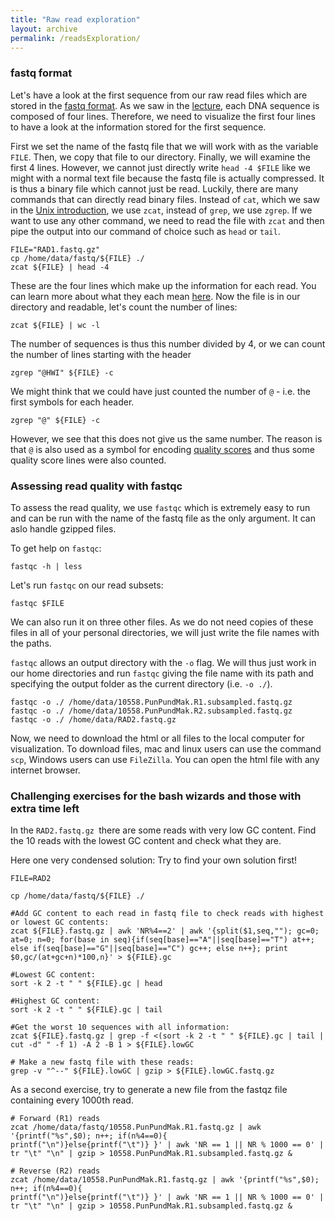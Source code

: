 ```yaml
---
title: "Raw read exploration"
layout: archive
permalink: /readsExploration/
---
```


### fastq format

Let's have a look at the first sequence from our raw read files which are stored in the [fastq format](https://en.wikipedia.org/wiki/FASTQ_format). As we saw in the [lecture](https://github.com/speciationgenomics/presentations/blob/master/NGS_introduction_JM.pdf), each DNA sequence is composed of four lines. Therefore, we need to visualize the first four lines to have a look at the information stored for the first sequence.

First we set the name of the fastq file that we will work with as the variable `FILE`. Then, we copy that file to our directory. Finally, we will examine the first 4 lines. However, we cannot just directly write `head -4 $FILE` like we might with a normal text file because the fastq file is actually compressed. It is thus a binary file which cannot just be read. Luckily, there are many commands that can directly read binary files. Instead of `cat`, which we saw in the [Unix introduction](https://speciationgenomics.github.io/getting_used_to_unix/), we use `zcat`, instead of `grep`, we use `zgrep`. If we want to use any other command, we need to read the file with `zcat` and then pipe the output into our command of choice such as `head` or `tail`.

```shell
FILE="RAD1.fastq.gz"
cp /home/data/fastq/${FILE} ./
zcat ${FILE} | head -4
```

These are the four lines which make up the information for each read. You can learn more about what they each mean [here](https://en.wikipedia.org/wiki/FASTQ_format). Now the file is in our directory and readable, let's count the number of lines:

```shell
zcat ${FILE} | wc -l
```

The number of sequences is thus this number divided by 4, or we can count the number of lines starting with the header

```shell
zgrep "@HWI" ${FILE} -c
```

We might think that we could have just counted the number of `@` - i.e. the first symbols for each header.

```shell
zgrep "@" ${FILE} -c
```

However, we see that this does not give us the same number. The reason is that `@` is also used as a symbol for encoding [quality scores](https://en.wikipedia.org/wiki/Phred_quality_score) and thus some quality score lines were also counted.

### Assessing read quality with fastqc

To assess the read quality, we use `fastqc` which is extremely easy to run and can be run with the name of the fastq file as the only argument. It can aslo handle gzipped files.

To get help on `fastqc`:

```shell
fastqc -h | less
```

Let's run `fastqc` on our read subsets:

```shell
fastqc $FILE
```

We can also run it on three other files. As we do not need copies of these files in all of your personal directories, we will just write the file names with the paths.

`fastqc` allows an output directory with the `-o` flag. We will thus just work in our home directories and run `fastqc` giving the file name with its path and specifying the output folder as the current directory (i.e. `-o ./`).

```shell
fastqc -o ./ /home/data/10558.PunPundMak.R1.subsampled.fastq.gz
fastqc -o ./ /home/data/10558.PunPundMak.R2.subsampled.fastq.gz
fastqc -o ./ /home/data/RAD2.fastq.gz
```

Now, we need to download the html or all files to the local computer for visualization. To download files, mac and linux users can use the command `scp`, Windows users can use `FileZilla`. You can open the html file with any internet browser.

### Challenging exercises for the bash wizards and those with extra time left

In the `RAD2.fastq.gz `there are some reads with very low GC content. Find the 10 reads with the lowest GC content and check what they are.


Here one very condensed solution: Try to find your own solution first!
```shell
FILE=RAD2

cp /home/data/fastq/${FILE} ./

#Add GC content to each read in fastq file to check reads with highest or lowest GC contents:
zcat ${FILE}.fastq.gz | awk 'NR%4==2' | awk '{split($1,seq,""); gc=0; at=0; n=0; for(base in seq){if(seq[base]=="A"||seq[base]=="T") at++; else if(seq[base]=="G"||seq[base]=="C") gc++; else n++}; print $0,gc/(at+gc+n)*100,n}' > ${FILE}.gc

#Lowest GC content:
sort -k 2 -t " " ${FILE}.gc | head

#Highest GC content:
sort -k 2 -t " " ${FILE}.gc | tail

#Get the worst 10 sequences with all information:
zcat ${FILE}.fastq.gz | grep -f <(sort -k 2 -t " " ${FILE}.gc | tail | cut -d" " -f 1) -A 2 -B 1 > ${FILE}.lowGC

# Make a new fastq file with these reads:
grep -v "^--" ${FILE}.lowGC | gzip > ${FILE}.lowGC.fastq.gz
```

As a second exercise, try to generate a new file from the fastqz file containing every 1000th read.

```shell
# Forward (R1) reads
zcat /home/data/fastq/10558.PunPundMak.R1.fastq.gz | awk '{printf("%s",$0); n++; if(n%4==0){
printf("\n")}else{printf("\t")} }' | awk 'NR == 1 || NR % 1000 == 0' | tr "\t" "\n" | gzip > 10558.PunPundMak.R1.subsampled.fastq.gz &

# Reverse (R2) reads
zcat /home/data/10558.PunPundMak.R1.fastq.gz | awk '{printf("%s",$0); n++; if(n%4==0){
printf("\n")}else{printf("\t")} }' | awk 'NR == 1 || NR % 1000 == 0' | tr "\t" "\n" | gzip > 10558.PunPundMak.R1.subsampled.fastq.gz &
```
